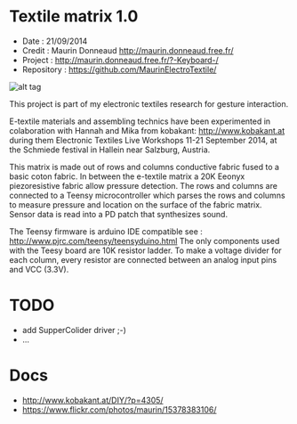 Textile matrix 1.0
=========
 - Date : 21/09/2014
 - Credit : Maurin Donneaud http://maurin.donneaud.free.fr/
 - Project : http://maurin.donneaud.free.fr/?-Keyboard-/
 - Repository : https://github.com/MaurinElectroTextile/
 
![alt tag](https://c4.staticflickr.com/8/7637/16464397214_b98a5b9cde.jpg)

This project is part of my electronic textiles research for gesture interaction.

E-textile materials and assembling technics have been experimented in colaboration with Hannah and Mika from kobakant: http://www.kobakant.at during them Electronic Textiles Live Workshops 11-21 September 2014, at the Schmiede festival in Hallein near Salzburg, Austria.

This matrix is made out of rows and columns conductive fabric fused to a basic coton fabric. In between the e-textile matrix a 20K Eeonyx piezoresistive fabric allow pressure detection. The rows and columns are connected to a Teensy microcontroller which parses the rows and columns to measure pressure and location on the surface of the fabric matrix. Sensor data is read into a PD patch that synthesizes sound.

The Teensy firmware is arduino IDE compatible
see : http://www.pjrc.com/teensy/teensyduino.html
The only components used with the Teesy board are 10K resistor ladder.
To make a voltage divider for each column, every resistor are connected between an analog input pins and VCC (3.3V).

TODO
=========
 - add SupperColider driver ;-)
 - ...
 
 Docs
 =========
 - http://www.kobakant.at/DIY/?p=4305/
 - https://www.flickr.com/photos/maurin/15378383106/
